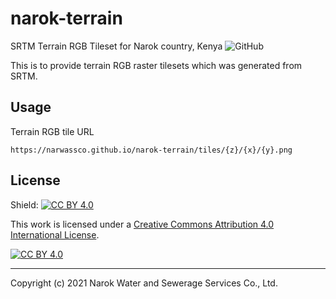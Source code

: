 # narok-terrain
SRTM Terrain RGB Tileset for Narok country, Kenya
![GitHub](https://img.shields.io/github/license/narwassco/narok-terrain)

This is to provide terrain RGB raster tilesets which was generated from SRTM.

## Usage

Terrain RGB tile URL
```
https://narwassco.github.io/narok-terrain/tiles/{z}/{x}/{y}.png
```

## License

Shield: [![CC BY 4.0][cc-by-shield]][cc-by]

This work is licensed under a [Creative Commons Attribution 4.0 International
License][cc-by].

[![CC BY 4.0][cc-by-image]][cc-by]

[cc-by]: http://creativecommons.org/licenses/by/4.0/
[cc-by-image]: https://i.creativecommons.org/l/by/4.0/88x31.png
[cc-by-shield]: https://img.shields.io/badge/License-CC%20BY%204.0-lightgrey.svg


---
Copyright (c) 2021 Narok Water and Sewerage Services Co., Ltd.